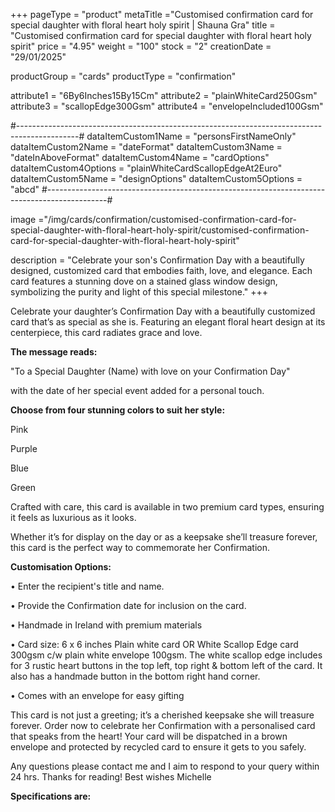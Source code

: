 +++
pageType = "product"
metaTitle ="Customised confirmation card for special daughter with floral heart holy spirit | Shauna Gra"
title = "Customised confirmation card for special daughter with floral heart holy spirit"
price = "4.95"
weight = "100"
stock = "2"
creationDate = "29/01/2025"

productGroup = "cards"
productType = "confirmation"

attribute1 = "6By6Inches15By15Cm" 
attribute2 = "plainWhiteCard250Gsm" 
attribute3 = "scallopEdge300Gsm" 
attribute4 = "envelopeIncluded100Gsm"

#---------------------------------------------------------------------------------------------#
dataItemCustom1Name = "personsFirstNameOnly"
dataItemCustom2Name = "dateFormat"
dataItemCustom3Name = "dateInAboveFormat"
dataItemCustom4Name = "cardOptions"
dataItemCustom4Options = "plainWhiteCardScallopEdgeAt2Euro"
dataItemCustom5Name = "designOptions"
dataItemCustom5Options = "abcd"
#---------------------------------------------------------------------------------------------#
 
image ="/img/cards/confirmation/customised-confirmation-card-for-special-daughter-with-floral-heart-holy-spirit/customised-confirmation-card-for-special-daughter-with-floral-heart-holy-spirit"
 
description = "Celebrate your son's Confirmation Day with a beautifully designed, customized card that embodies faith, love, and elegance. Each card features a stunning dove on a stained glass window design, symbolizing the purity and light of this special milestone."
+++

Celebrate your daughter’s Confirmation Day with a beautifully customized card that’s as special as she is.
Featuring an elegant floral heart design at its centerpiece, this card radiates grace and love.

**The message reads:**

"To a Special Daughter (Name) with love on your Confirmation Day"

with the date of her special event added for a personal touch.

**Choose from four stunning colors to suit her style:**

Pink

Purple

Blue

Green

Crafted with care, this card is available in two premium card types, ensuring it feels as luxurious as it
looks.

Whether it’s for display on the day or as a keepsake she’ll treasure forever, this card is the perfect way to
commemorate her Confirmation.

**Customisation Options:**

• Enter the recipient's title and name.

• Provide the Confirmation date for inclusion on the card.

• Handmade in Ireland with premium materials

• Card size: 6 x 6 inches Plain white card OR White Scallop Edge card 300gsm c/w plain white
envelope 100gsm. The white scallop edge includes for 3 rustic heart buttons in the top left, top
right & bottom left of the card. It also has a handmade button in the bottom right hand corner.

• Comes with an envelope for easy gifting

This card is not just a greeting; it’s a cherished keepsake she will treasure forever. Order now to
celebrate her Confirmation with a personalised card that speaks from the heart!
Your card will be dispatched in a brown envelope and protected by recycled card to ensure it gets to you
safely.

Any questions please contact me and I aim to respond to your query within 24 hrs. Thanks for reading!
Best wishes Michelle

**Specifications are:**
